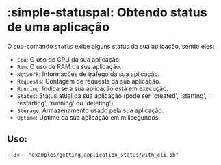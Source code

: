# :simple-statuspal: Obtendo status de uma aplicação

O sub-comando `status` exibe alguns status da sua
aplicação, sendo eles:

- `Cpu`: O uso de CPU da sua aplicação.
- `Ram`: O uso de RAM da sua aplicação.
- `Network`: Informações de tráfego da sua aplicação.
- `Requests`: Contagem de requests da sua aplicação.
- `Running`: Indica se a sua aplicação está em execução.
- `Status`: Status atual da sua aplicação (pode ser 'created', 'starting', '
  restarting', 'running' ou 'deleting').
- `Storage`: Armazenamento usado pela sua aplicação.
- `Uptime`: Uptime da sua aplicação em milisegundos.

## Uso:

````title=""
--8<-- "examples/getting_application_status/with_cli.sh"
````
